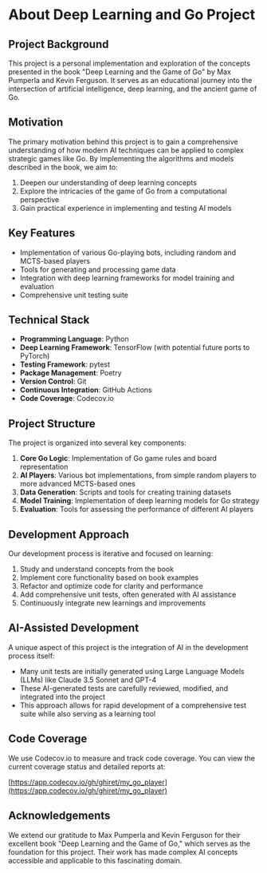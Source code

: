 # About Deep Learning and Go Project

## Project Background

This project is a personal implementation and exploration of the concepts presented in the book "Deep Learning and the Game of Go" by Max Pumperla and Kevin Ferguson. It serves as an educational journey into the intersection of artificial intelligence, deep learning, and the ancient game of Go.

## Motivation

The primary motivation behind this project is to gain a comprehensive understanding of how modern AI techniques can be applied to complex strategic games like Go. By implementing the algorithms and models described in the book, we aim to:

1. Deepen our understanding of deep learning concepts
2. Explore the intricacies of the game of Go from a computational perspective
3. Gain practical experience in implementing and testing AI models

## Key Features

- Implementation of various Go-playing bots, including random and MCTS-based players
- Tools for generating and processing game data
- Integration with deep learning frameworks for model training and evaluation
- Comprehensive unit testing suite

## Technical Stack

- **Programming Language**: Python
- **Deep Learning Framework**: TensorFlow (with potential future ports to PyTorch)
- **Testing Framework**: pytest
- **Package Management**: Poetry
- **Version Control**: Git
- **Continuous Integration**: GitHub Actions
- **Code Coverage**: Codecov.io

## Project Structure

The project is organized into several key components:

1. **Core Go Logic**: Implementation of Go game rules and board representation
2. **AI Players**: Various bot implementations, from simple random players to more advanced MCTS-based ones
3. **Data Generation**: Scripts and tools for creating training datasets
4. **Model Training**: Implementation of deep learning models for Go strategy
5. **Evaluation**: Tools for assessing the performance of different AI players

## Development Approach

Our development process is iterative and focused on learning:

1. Study and understand concepts from the book
2. Implement core functionality based on book examples
3. Refactor and optimize code for clarity and performance
4. Add comprehensive unit tests, often generated with AI assistance
5. Continuously integrate new learnings and improvements

## AI-Assisted Development

A unique aspect of this project is the integration of AI in the development process itself:

- Many unit tests are initially generated using Large Language Models (LLMs) like Claude 3.5 Sonnet and GPT-4
- These AI-generated tests are carefully reviewed, modified, and integrated into the project
- This approach allows for rapid development of a comprehensive test suite while also serving as a learning tool

## Code Coverage

We use Codecov.io to measure and track code coverage. You can view the current coverage status and detailed reports at:

[https://app.codecov.io/gh/ghiret/my_go_player](https://app.codecov.io/gh/ghiret/my_go_player)

## Acknowledgements

We extend our gratitude to Max Pumperla and Kevin Ferguson for their excellent book "Deep Learning and the Game of Go," which serves as the foundation for this project. Their work has made complex AI concepts accessible and applicable to this fascinating domain.